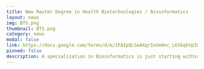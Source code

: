 ```yaml
---
title: New Master Degree in Health Biotechnologies / Bioinformatics
layout: news
img: BTS.png
thumbnail: BTS.png
category: news
modal: false
link: https://docs.google.com/forms/d/e/1FAIpQLSeAXqrIoVeHnc_L6SkqkVpIGVbP1KkqRklBg0HW6qohkcWLFg/viewform
pinned: false
description: A specialization in Bioinformatics is just starting within the framework of the new Master Degree in Health Biotechnologies, starting in Academic Year 2025/26!
---
```

